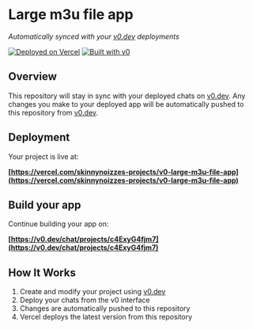# Large m3u file app

*Automatically synced with your [v0.dev](https://v0.dev) deployments*

[![Deployed on Vercel](https://img.shields.io/badge/Deployed%20on-Vercel-black?style=for-the-badge&logo=vercel)](https://vercel.com/skinnynoizzes-projects/v0-large-m3u-file-app)
[![Built with v0](https://img.shields.io/badge/Built%20with-v0.dev-black?style=for-the-badge)](https://v0.dev/chat/projects/c4ExyG4fjm7)

## Overview

This repository will stay in sync with your deployed chats on [v0.dev](https://v0.dev).
Any changes you make to your deployed app will be automatically pushed to this repository from [v0.dev](https://v0.dev).

## Deployment

Your project is live at:

**[https://vercel.com/skinnynoizzes-projects/v0-large-m3u-file-app](https://vercel.com/skinnynoizzes-projects/v0-large-m3u-file-app)**

## Build your app

Continue building your app on:

**[https://v0.dev/chat/projects/c4ExyG4fjm7](https://v0.dev/chat/projects/c4ExyG4fjm7)**

## How It Works

1. Create and modify your project using [v0.dev](https://v0.dev)
2. Deploy your chats from the v0 interface
3. Changes are automatically pushed to this repository
4. Vercel deploys the latest version from this repository